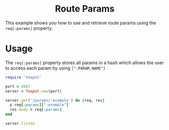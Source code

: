 <p align="center">
  <h1 align="center"><b>Route Params</b></h1>
</p>

This example shows you how to use and retrieve route params using the `req[:params]` property.

# Usage

The `req[:params]` property stores all params in a hash which allows the user to access each param by using `[":PARAM_NAME"]`

```rb
require 'teapot'

port = 4567
server = Teapot.new(port)

server.get('/params/:example') do |req, res|
  p req[:params][":example"]
  res.body = req[:params]
end

server.listen
```
